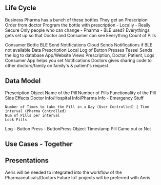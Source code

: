 Life Cycle
--
Business
    Pharma has a bunch of these bottles
    They get an Prescripion Order from doctor
    Program the bottle with prescription - Locally - Really Secure
    Only people who can change - Pharma - BLE used?
    Everythings gets set up so that Doctor and Consumer can see Everything
    Count of Pills

Consumer
    Bottle
        BLE
            Send Notifications
        Cloud
            Sends Notifications if BLE not available
        Data
            Prescription
            Local Log of Button Presses
        Tessel
            Sends the log to database
    App/Website
        Views Prescription, Doctor, Patient, Logs
        Consumer App helps you set Notifications
        Doctors gives sharing code to other doctors/family on family's & patient's request

Data Model
--
Prescription Object
    Name of the Pill
    Number of Pills
    Functionality of the Pill
    Side Effects
    Doctor Info/Hospital Info/Pharma Info - Emergency Stuff

    Number of Times to take the Pill in a Day (User Controlled) | Time interval (Pharma Controlled)
    Num of Pills per interval
    Lock Pills

Log - Button Press - ButtonPress Object
        Timestamp
        Pill Came out or Not

Use Cases - Together
--


Presentations
--
Aeris will be needed to integrated into the workflow of the Pharmaceuticals/Doctors
Future IoT projects will be preferred with Aeris